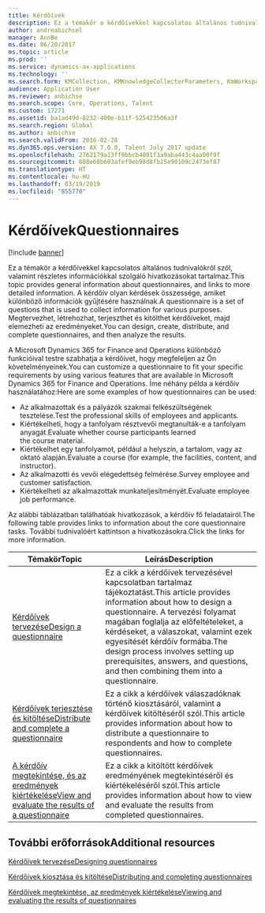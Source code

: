 ```yaml
---
title: Kérdőívek
description: Ez a témakör a kérdőívekkel kapcsolatos általános tudnivalókról szól, valamint részletes információkkal szolgáló hivatkozásokat tartalmaz. A kérdőív olyan kérdések összessége, amiket különböző információk gyűjtésére használnak. Megtervezhet, létrehozhat, terjeszthet és kitölthet kérdőíveket, majd elemezheti az eredményeket.
author: andreabichsel
manager: AnnBe
ms.date: 06/20/2017
ms.topic: article
ms.prod: ''
ms.service: dynamics-ax-applications
ms.technology: ''
ms.search.form: KMCollection, KMKnowledgeCollectorParameters, KmWorkspace
audience: Application User
ms.reviewer: anbichse
ms.search.scope: Core, Operations, Talent
ms.custom: 17271
ms.assetid: ba1ad49d-8232-400e-b11f-525423506a3f
ms.search.region: Global
ms.author: anbichse
ms.search.validFrom: 2016-02-28
ms.dyn365.ops.version: AX 7.0.0, Talent July 2017 update
ms.openlocfilehash: 2762179a13ff9bbcb4001f3a9aba443c4aa00f9f
ms.sourcegitcommit: 608e68b603afef9eb98d8fb25e90109c2473ef87
ms.translationtype: HT
ms.contentlocale: hu-HU
ms.lasthandoff: 03/19/2019
ms.locfileid: "855770"
---
```

# <a name="questionnaires"></a><span data-ttu-id="66c9e-105">Kérdőívek</span><span class="sxs-lookup"><span data-stu-id="66c9e-105">Questionnaires</span></span>

[!include [banner](includes/banner.md)]

<span data-ttu-id="66c9e-106">Ez a témakör a kérdőívekkel kapcsolatos általános tudnivalókról szól, valamint részletes információkkal szolgáló hivatkozásokat tartalmaz.</span><span class="sxs-lookup"><span data-stu-id="66c9e-106">This topic provides general information about questionnaires, and links to more detailed information.</span></span> <span data-ttu-id="66c9e-107">A kérdőív olyan kérdések összessége, amiket különböző információk gyűjtésére használnak.</span><span class="sxs-lookup"><span data-stu-id="66c9e-107">A questionnaire is a set of questions that is used to collect information for various purposes.</span></span> <span data-ttu-id="66c9e-108">Megtervezhet, létrehozhat, terjeszthet és kitölthet kérdőíveket, majd elemezheti az eredményeket.</span><span class="sxs-lookup"><span data-stu-id="66c9e-108">You can design, create, distribute, and complete questionnaires, and then analyze the results.</span></span> 

<span data-ttu-id="66c9e-109">A Microsoft Dynamics 365 for Finance and Operations különböző funkcióival testre szabhatja a kérdőívet, hogy megfeleljen az Ön követelményeinek.</span><span class="sxs-lookup"><span data-stu-id="66c9e-109">You can customize a questionnaire to fit your specific requirements by using various features that are available in Microsoft Dynamics 365 for Finance and Operations.</span></span> <span data-ttu-id="66c9e-110">Íme néhány példa a kérdőív használatához:</span><span class="sxs-lookup"><span data-stu-id="66c9e-110">Here are some examples of how questionnaires can be used:</span></span>

-   <span data-ttu-id="66c9e-111">Az alkalmazottak és a pályázók szakmai felkészültségének tesztelése.</span><span class="sxs-lookup"><span data-stu-id="66c9e-111">Test the professional skills of employees and applicants.</span></span>
-   <span data-ttu-id="66c9e-112">Kiértékelheti, hogy a tanfolyam résztvevői megtanulták-e a tanfolyam anyagát.</span><span class="sxs-lookup"><span data-stu-id="66c9e-112">Evaluate whether course participants learned the course material.</span></span>
-   <span data-ttu-id="66c9e-113">Kiértékelhet egy tanfolyamot, például a helyszín, a tartalom, vagy az oktató alapján.</span><span class="sxs-lookup"><span data-stu-id="66c9e-113">Evaluate a course (for example, the facilities, content, and instructor).</span></span>
-   <span data-ttu-id="66c9e-114">Az alkalmazotti és vevői elégedettség felmérése.</span><span class="sxs-lookup"><span data-stu-id="66c9e-114">Survey employee and customer satisfaction.</span></span>
-   <span data-ttu-id="66c9e-115">Kiértékelheti az alkalmazottak munkateljesítményét.</span><span class="sxs-lookup"><span data-stu-id="66c9e-115">Evaluate employee job performance.</span></span>

<span data-ttu-id="66c9e-116">Az alábbi táblázatban találhatóak hivatkozások, a kérdőív fő feladatairól.</span><span class="sxs-lookup"><span data-stu-id="66c9e-116">The following table provides links to information about the core questionnaire tasks.</span></span> <span data-ttu-id="66c9e-117">További tudnivalóért kattintson a hivatkozásokra.</span><span class="sxs-lookup"><span data-stu-id="66c9e-117">Click the links for more information.</span></span>

| <span data-ttu-id="66c9e-118">Témakör</span><span class="sxs-lookup"><span data-stu-id="66c9e-118">Topic</span></span>| <span data-ttu-id="66c9e-119">Leírás</span><span class="sxs-lookup"><span data-stu-id="66c9e-119">Description</span></span>|
|------|------------|
| [<span data-ttu-id="66c9e-120">Kérdőívek tervezése</span><span class="sxs-lookup"><span data-stu-id="66c9e-120">Design a questionnaire</span></span>](design-questionnaires.md)  | <span data-ttu-id="66c9e-121">Ez a cikk a kérdőívek tervezésével kapcsolatban tartalmaz tájékoztatást.</span><span class="sxs-lookup"><span data-stu-id="66c9e-121">This article provides information about how to design a questionnaire.</span></span> <span data-ttu-id="66c9e-122">A tervezési folyamat magában foglalja az előfeltételeket, a kérdéseket, a válaszokat, valamint ezek egyesítését kérdőív formába.</span><span class="sxs-lookup"><span data-stu-id="66c9e-122">The design process involves setting up prerequisites, answers, and questions, and then combining them into a questionnaire.</span></span> |
| [<span data-ttu-id="66c9e-123">Kérdőívek terjesztése és kitöltése</span><span class="sxs-lookup"><span data-stu-id="66c9e-123">Distribute and complete a questionnaire</span></span>](distribute-questionnaires.md)  | <span data-ttu-id="66c9e-124">Ez a cikk a kérdőívek válaszadóknak történő kiosztásáról, valamint a kérdőívek kitöltéséről szól.</span><span class="sxs-lookup"><span data-stu-id="66c9e-124">This article provides information about how to distribute a questionnaire to respondents and how to complete questionnaires.</span></span>                                                                       |
| [<span data-ttu-id="66c9e-125">A kérdőív megtekintése, és az eredmények kiértékelése</span><span class="sxs-lookup"><span data-stu-id="66c9e-125">View and evaluate the results of a questionnaire</span></span>](evaluate-questionnaire-results.md) | <span data-ttu-id="66c9e-126">Ez a cikk a kitöltött kérdőívek eredményének megtekintéséről és kiértékeléséről szól.</span><span class="sxs-lookup"><span data-stu-id="66c9e-126">This article provides information about how to view and evaluate the results from completed questionnaires.</span></span>                                                                                        |



<a name="additional-resources"></a><span data-ttu-id="66c9e-127">További erőforrások</span><span class="sxs-lookup"><span data-stu-id="66c9e-127">Additional resources</span></span>
--------

[<span data-ttu-id="66c9e-128">Kérdőívek tervezése</span><span class="sxs-lookup"><span data-stu-id="66c9e-128">Designing questionnaires</span></span>](design-questionnaires.md)

[<span data-ttu-id="66c9e-129">Kérdőívek kiosztása és kitöltése</span><span class="sxs-lookup"><span data-stu-id="66c9e-129">Distributing and completing questionnaires</span></span>](distribute-questionnaires.md)

[<span data-ttu-id="66c9e-130">Kérdőívek megtekintése, az eredmények kiértékelése</span><span class="sxs-lookup"><span data-stu-id="66c9e-130">Viewing and evaluating the results of questionnaires</span></span>](evaluate-questionnaire-results.md)

